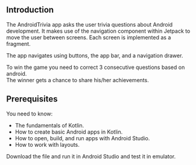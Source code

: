 Introduction
------------
 
The AndroidTrivia app asks the user trivia questions about Android development.
It makes use of the navigation component within Jetpack to move the user between
screens. Each screen is implemented as a fragment.

The app navigates using buttons, the app bar, and a navigation drawer.

To win the game you need to correct 3 consecutive questions based on android.<br>
The winner gets a chance to share his/her achievements.<br> 

Prerequisites
-------------

You need to know:
- The fundamentals of Kotlin.
- How to create basic Android apps in Kotlin.
- How to open, build, and run apps with Android Studio.
- How to work with layouts.

Download the file and run it in Android Studio and test it in emulator.<br> 
